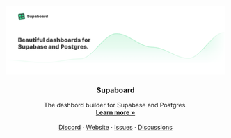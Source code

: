 <p align="center">
    <a href="https://github.com/supaboard/app">
        <img src="https://raw.githubusercontent.com/supaboard/.github/main/assets/gh-header.png" alt="Logo">
    </a>

  <h3 align="center">Supaboard</h3>

  <p align="center">
    The dashbord builder for Supabase and Postgres.
    <br />
    <a href="https://supaboard.co"><strong>Learn more »</strong></a>
    <br />
    <br />
    <a href="https://discord.com/invite/mh45XDfED4">Discord</a>
    ·
    <a href="https://supaboard.co">Website</a>
    ·
    <a href="https://github.com/supaboard/app/issues">Issues</a>
    ·
    <a href="https://github.com/orgs/supaboard/discussions">Discussions</a>
  </p>
</p>